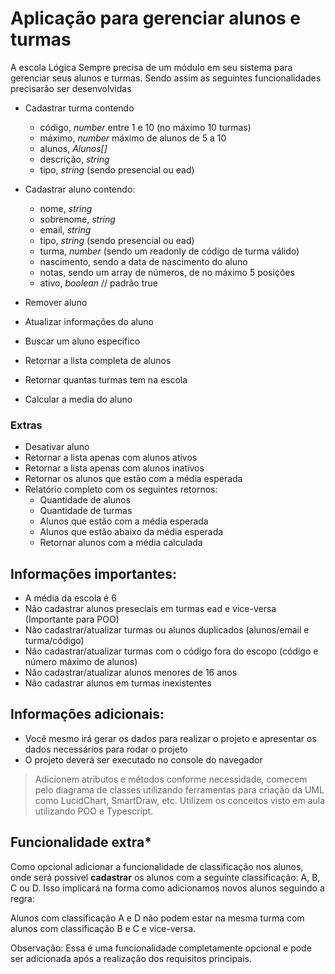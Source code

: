
# Aplicação para gerenciar alunos e turmas


A escola Lógica Sempre precisa de um módulo em seu sistema para gerenciar seus alunos e turmas. Sendo assim as seguintes funcionalidades precisarão ser desenvolvidas

- Cadastrar turma contendo
	- código, *number* entre 1 e 10 (no máximo 10 turmas)
	- máximo, *number* máximo de alunos de 5 a 10
	- alunos, *Alunos[]*
	- descrição, *string*
	- tipo, *string* (sendo presencial ou ead)
  
- Cadastrar aluno contendo:
	- nome, *string*
	- sobrenome, *string*
	- email, *string*
	- tipo, *string* (sendo presencial ou ead)
	- turma, *number* (sendo um readonly de código de turma válido)
	- nascimento, sendo a data de nascimento do aluno
	- notas, sendo um array de números, de no máximo 5 posições
	- ativo, *boolean* // padrão true

- Remover aluno
- Atualizar informações do aluno
- Buscar um aluno especifico
- Retornar a lista completa de alunos
- Retornar quantas turmas tem na escola
- Calcular a media do aluno

### Extras
- Desativar aluno
- Retornar a lista apenas com alunos ativos
- Retornar a lista apenas com alunos inativos
- Retornar os alunos que estão com a média esperada
- Relatório completo com os seguintes retornos:
	- Quantidade de alunos
	- Quantidade de turmas
	- Alunos que estão com a média esperada
	- Alunos que estão abaixo da média esperada
	- Retornar alunos com a média calculada

## Informações importantes:

- A média da escola é 6
- Não cadastrar alunos preseciais em turmas ead e vice-versa (Importante para POO)
- Não cadastrar/atualizar turmas ou alunos duplicados (alunos/email e turma/código)
- Não cadastrar/atualizar turmas com o código fora do escopo (código e número máximo de alunos)
- Não cadastrar/atualizar alunos menores de 16 anos
- Não cadastrar alunos em turmas inexistentes

## Informações adicionais:

- Você mesmo irá gerar os dados para realizar o projeto e apresentar os dados necessários para rodar o projeto
- O projeto deverá ser executado no console do navegador

> Adicionem atributos e métodos conforme necessidade, comecem pelo diagrama de classes utilizando ferramentas para criação da UML como LucidChart, SmartDraw, etc. Utilizem os conceitos visto em aula utilizando POO e Typescript.

## Funcionalidade extra*

Como opcional adicionar a funcionalidade de classificação nos alunos, onde será possível **cadastrar** os alunos com a seguinte classificação: A, B, C ou D. Isso implicará na forma como adicionamos novos alunos seguindo a regra:

Alunos com classificação A e D não podem estar na mesma turma com alunos com classificação B e C e vice-versa.

Observação: Essa é uma funcionalidade completamente opcional e pode ser adicionada após a realização dos requisitos principais.
